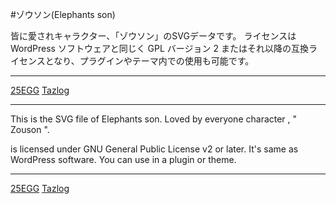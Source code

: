 #ゾウソン(Elephants son)

皆に愛されキャラクター、「ゾウソン」のSVGデータです。
ライセンスは WordPress ソフトウェアと同じく GPL バージョン 2 またはそれ以降の互換ライセンスとなり、プラグインやテーマ内での使用も可能です。


------

[25EGG](http://25egg.com/)
[Tazlog](blog.466548.org)

------

This is the SVG file of Elephants son.
Loved by everyone character , " Zouson ".

 is licensed under GNU General Public License v2 or later. It's same as WordPress software. You can use in a plugin or theme.


------

[25EGG](http://25egg.com/)
[Tazlog](blog.466548.org)
